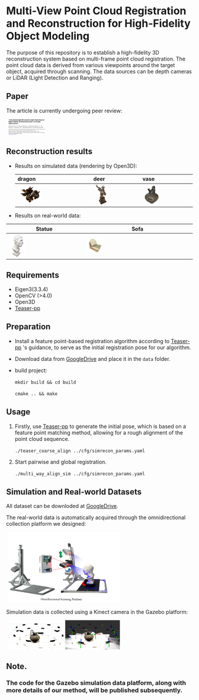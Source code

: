 # Multi-View Point Cloud Registration and Reconstruction for High-Fidelity Object Modeling

The purpose of this repository is to establish a high-fidelity 3D reconstruction system based on multi-frame point cloud registration. The point cloud data is derived from various viewpoints around the target object, acquired through scanning. The data sources can be depth cameras or LiDAR (Light Detection and Ranging). 

## Paper

The article is currently undergoing peer review:

<img src="resources/paper.png" style="max-width: 20%; height: auto; margin: 0 5px;" />


## Reconstruction results

- Results on simulated data (rendering by Open3D):

  | dragon                                                       | deer                                                         | vase                                                         |
  | ------------------------------------------------------------ | ------------------------------------------------------------ | ------------------------------------------------------------ |
  | <img src="resources/dragon.png" style="max-width: 30%; height: auto; margin: 0 5px;" /> | <img src="resources/deer.png" style="max-width: 30%; height: auto; margin: 0 5px;" /> | <img src="resources/vase.png" style="max-width: 30%; height: auto; margin: 0 5px;" /> |

  

- Results on real-world data:

| Statue                                                       | Sofa                                                         |
| ------------------------------------------------------------ | ------------------------------------------------------------ |
| <img src="resources/status.png" style="max-width: 20%; height: auto; margin: 0 5px;" /> | <img src="resources/sofa.png" style="max-width: 16%; height: auto; margin: 0 5px;" /> |

## Requirements

- Eigen3(3.3.4)
- OpenCV (>4.0)
- Open3D
-  [Teaser-pp](https://github.com/MIT-SPARK/TEASER-plusplus) 

## Preparation 

- Install a feature point-based registration algorithm according to  [Teaser-pp](https://github.com/MIT-SPARK/TEASER-plusplus) 's guidance, to serve as the initial registration pose for our algorithm.

- Download data from [GoogleDrive](https://drive.google.com/drive/folders/1gQszyUk4JXZ4PIw3B9A9lk6ex4EN6tSz?usp=sharing) and place it in the `data` folder.

- build project:

  ` mkdir build && cd build `

  `cmake .. && make`

 

## Usage

1. Firstly, use [Teaser-pp](https://github.com/MIT-SPARK/TEASER-plusplus) to generate the initial pose, which is based on a feature point matching method, allowing for a rough alignment of the point cloud sequence.

   `./teaser_coarse_align ../cfg/simrecon_params.yaml`

2. Start pairwise and global registration.

   `./multi_way_align_sim ../cfg/simrecon_params.yaml `

## Simulation and Real-world Datasets

All dataset can be downloded at [GoogleDrive](https://drive.google.com/drive/folders/1gQszyUk4JXZ4PIw3B9A9lk6ex4EN6tSz?usp=sharing).

The real-world data is automatically acquired through the omnidirectional collection platform we designed:



<img src="resources/platform.png" style="max-width: 60%; height: auto; margin: 0 5px;" />




Simulation data is collected using a Kinect camera in the Gazebo platform:

<img src="resources/gazebo.png" style="max-width: 60%; height: auto; margin: 0 5px;" />


## Note.

### The code for the Gazebo simulation data platform, along with more details of our method, will be published subsequently.
